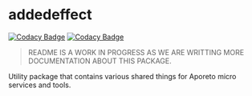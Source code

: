 # addedeffect

[![Codacy Badge](https://app.codacy.com/project/badge/Grade/fece193c0bc0457e9fac387cde4c44ba)](https://www.codacy.com/gh/PaloAltoNetworks/addedeffect/dashboard?utm_source=github.com&amp;utm_medium=referral&amp;utm_content=PaloAltoNetworks/addedeffect&amp;utm_campaign=Badge_Grade) [![Codacy Badge](https://app.codacy.com/project/badge/Coverage/fece193c0bc0457e9fac387cde4c44ba)](https://www.codacy.com/gh/PaloAltoNetworks/addedeffect/dashboard?utm_source=github.com&amp;utm_medium=referral&amp;utm_content=PaloAltoNetworks/addedeffect&amp;utm_campaign=Badge_Coverage)

> README IS A WORK IN PROGRESS AS WE ARE WRITTING MORE DOCUMENTATION ABOUT THIS PACKAGE.

Utility package that contains various shared things for Aporeto micro services and tools.

